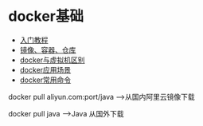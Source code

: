 # docker基础

* [入门教程](/dockerji-chu/ru-men-jiao-cheng.md)
* [镜像、容器、仓库](/dockerji-chu/jing-xiang-3001-rong-qi-3001-cang-ku.md)
* [docker与虚拟机区别](/dockerji-chu/dockeryu-xu-ni-ji-qu-bie.md)
* [docker应用场景](/dockerji-chu/dockerying-yong-chang-jing.md)
* [docker常用命令](/dockerji-chu/dockerchang-yong-ming-ling.md)

docker pull aliyun.com:port/java  ——&gt;从国内阿里云镜像下载

docker pull java ——&gt;Java 从国外下载


